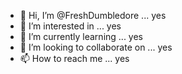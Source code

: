 - 👋 Hi, I’m @FreshDumbledore ... yes
- 👀 I’m interested in ... yes
- 🌱 I’m currently learning ... yes
- 💞️ I’m looking to collaborate on ... yes
- 📫 How to reach me ... yes

<!---
FreshDumbledore/FreshDumbledore is a ✨ special ✨ repository because its `README.md` (this file) appears on your GitHub profile.
You can click the Preview link to take a look at your changes.
--->
